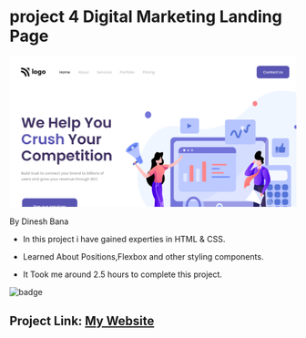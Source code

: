 # project 4 Digital Marketing Landing Page

![Image](thumbnail.png)

By Dinesh Bana

- In this project i have gained experties in HTML & CSS.

- Learned About Positions,Flexbox and other styling components.

- It Took me around 2.5 hours to complete this project.

![badge](https://img.shields.io/badge/Digital%20Marketing%20%20Landing%20Page-HTML%20%26%20CSS-red)

## Project Link: [My Website](https://plant-home-templete.netlify.app/)
